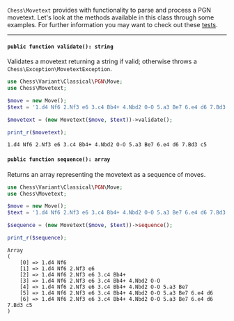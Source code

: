 `Chess\Movetext` provides with functionality to parse and process a PGN movetext. Let's look at the methods available in this class through some examples. For further information you may want to check out these [tests](https://github.com/chesslablab/php-chess/blob/master/tests/unit/MovetextTest.php).

---

#### `public function validate(): string`

Validates a movetext returning a string if valid; otherwise  throws a `Chess\Exception\MovetextException`.

```php
use Chess\Variant\Classical\PGN\Move;
use Chess\Movetext;

$move = new Move();
$text = '1.d4 Nf6 2.Nf3 e6 3.c4 Bb4+ 4.Nbd2 O-O 5.a3 Be7 6.e4 d6 7.Bd3 c5';

$movetext = (new Movetext($move, $text))->validate();

print_r($movetext);
```
```text
1.d4 Nf6 2.Nf3 e6 3.c4 Bb4+ 4.Nbd2 O-O 5.a3 Be7 6.e4 d6 7.Bd3 c5
```

#### `public function sequence(): array`

Returns an array representing the movetext as a sequence of moves.

```php
use Chess\Variant\Classical\PGN\Move;
use Chess\Movetext;

$move = new Move();
$text = '1.d4 Nf6 2.Nf3 e6 3.c4 Bb4+ 4.Nbd2 O-O 5.a3 Be7 6.e4 d6 7.Bd3 c5';

$sequence = (new Movetext($move, $text))->sequence();

print_r($sequence);
```
```
Array
(
    [0] => 1.d4 Nf6
    [1] => 1.d4 Nf6 2.Nf3 e6
    [2] => 1.d4 Nf6 2.Nf3 e6 3.c4 Bb4+
    [3] => 1.d4 Nf6 2.Nf3 e6 3.c4 Bb4+ 4.Nbd2 O-O
    [4] => 1.d4 Nf6 2.Nf3 e6 3.c4 Bb4+ 4.Nbd2 O-O 5.a3 Be7
    [5] => 1.d4 Nf6 2.Nf3 e6 3.c4 Bb4+ 4.Nbd2 O-O 5.a3 Be7 6.e4 d6
    [6] => 1.d4 Nf6 2.Nf3 e6 3.c4 Bb4+ 4.Nbd2 O-O 5.a3 Be7 6.e4 d6 7.Bd3 c5
)
```
